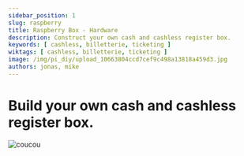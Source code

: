 ```yaml
---
sidebar_position: 1
slug: raspberry
title: Raspberry Box - Hardware
description: Construct your own cash and cashless register box. 
keywords: [ cashless, billetterie, ticketing ]
wiktags: [ cashless, billetterie, ticketing ]
image: /img/pi_diy/upload_10663804ccd7cef9c498a13818a459d3.jpg
authors: jonas, mike
---
```


# Build your own cash and cashless register box. 

![coucou](/img/pi_diy/upload_10663804ccd7cef9c498a13818a459d3.jpg)

